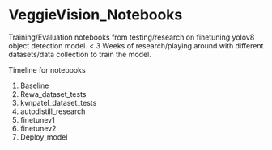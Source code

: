 # VeggieVision_Notebooks
Training/Evaluation notebooks from testing/research on finetuning yolov8 object detection model.
< 3 Weeks of research/playing around with different datasets/data collection to train the model.

Timeline for notebooks 
1. Baseline
2. Rewa_dataset_tests
3. kvnpatel_dataset_tests
4. autodistill_research
5. finetunev1
6. finetunev2
7. Deploy_model
